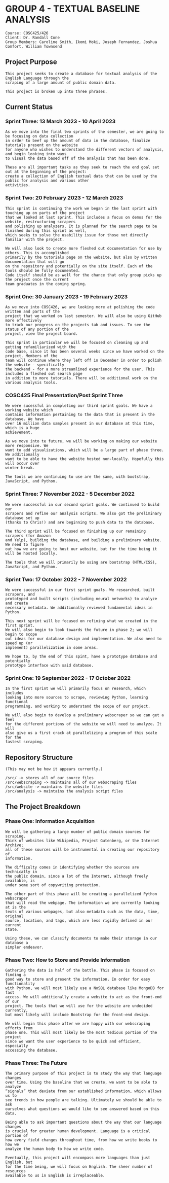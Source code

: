 # GROUP 4 - TEXTUAL BASELINE ANALYSIS 

    Course: COSC425/426
    Client: Dr. Randall Cone
    Group Members: Caroline Smith, Ikomi Moki, Joseph Fernandez, Joshua Comfort, William Townsend

## Project Purpose 

    This project seeks to create a database for textual analysis of the English Language through the 
    scraping of a large amount of public domain data. 

    This project is broken up into three phrases.

## Current Status 

### **Sprint Three**: 13 March 2023 - 10 April 2023

    As we move into the final two sprints of the semester, we are going to be focusing on data collection 
    in order to beef up the amount of data in the database, finalize tutorials present on the website
    for anyone who wishes to understand the different vectors of analysis, and begin looking into ways
    to visual the data based off of the analysis that has been done. 
    
    These are all important tasks as they seek to reach the end goal set out at the beginning of the project: 
    create a collection of English textual data that can be used by the public for analysis and various other
    activities. 

### **Sprint Two**: 20 February 2023 - 12 March 2023

    This sprint is continuing the work we began in the last sprint with touching up on parts of the project
    that we looked at last sprint. This includes a focus on demos for the website, restructuring scrapers
    and polishing up analyzers. It is planned for the search page to be finished during this sprint as well,
    which seeks to solve the usability issue for those not directly familiar with the project.
        
    We will also look to create more fleshed out documentation for use by others. This is accomplished
    primarily by the tutorials page on the website, but also by written documentation that will go
    on the repository and potentially on the site itself. Each of the tools should be fully documented.
    Code itself should be as well for the chance that only group picks up the project once the current
    team graduates in the coming spring. 

### **Sprint One**: 30 January 2023 - 19 February 2023

    As we move into COSC426, we are looking more at polishing the code written and parts of the
    project that we worked on last semester. We will also be using GitHub more effectively
    to track our progress on the projects tab and issues. To see the status of any portion of the
    project, view the project board. 
    
    This sprint in particular we will be focused on cleaning up and getting refamiliarized with the 
    code base, since it has been several weeks since we have worked on the project. Members of the
    team will continue where they left off in December in order to polish the website - specifically
    the backend - for a more streamlined experience for the user. This includes a fleshed out search page 
    in addition to more tutorials. There will be additional work on the various analysis tools. 

### **COSC425 Final Presentation/Post Sprint Three**

    We were sucessful in completing our third sprint goals. We have a working website which 
    contains information pertaining to the data that is present in the database. We have 
    over 16 million data samples present in our database at this time, which is a huge
    achievement. 
    
    As we move into te future, we will be working on making our website more responsive. We 
    want to add visualizations, which will be a large part of phase three. We additionally 
    want to be able to have the website hosted non-locally. Hopefully this will occur over
    winter break.
    
    The tools we are continuing to use are the same, with bootstrap, JavaScript, and Python.

### **Sprint Three**: 7 November 2022 - 5 December 2022

    We were successful in our second sprint goals. We continued to build our 
    scrapers and refine our analysis scripts. We also got the preliminary database set up
    (thanks to Chris!) and are beginning to push data to the database. 
    
    The third sprint will be focused on finishing up our remaining scrapers (for Amazon
    and Yelp), building the database, and building a preliminary website. We need to figure
    out how we are going to host our website, but for the time being it will be hosted locally.
    
    The tools that we will primarily be using are bootstrap (HTML/CSS), JavaScript, and Python. 

### **Sprint Two**: 17 October 2022 - 7 November 2022
    
    We were successful in our first sprint goals. We researched, built scrapers, and
    prototyped and built scripts (including neural networks) to analyze and create
    necessary metadata. We additionally reviewed fundamental ideas in Python.
    
    This next sprint will be focused on refining what we created in the first sprint.
    We will also begin to look towards the future in phase 2; we will begin to scope
    out ideas for our database design and implementation. We also need to speed up (or
    implement) parallelization in some areas. 
    
    We hope to, by the end of this spint, have a prototype database and potentially
    prototype interface with said database. 

### **Sprint One**: 19 September 2022 - 17 October 2022

    In the first sprint we will primarily focus on research, which includes
    looking into more sources to scrape, reviewing Python, learning functional
    programming, and working to understand the scope of our project. 

    We will also begin to develop a preliminary webscraper so we can get a feel
    for the different portions of the website we will need to analyze. It will
    also give us a first crack at parallelizing a program of this scale for the
    fastest scraping. 

## Repository Structure 

    (This may not be how it appears currently.)

    /src/ -> stores all of our source files 
    /src/webscraping -> maintains all of our webscraping files 
    /src/website -> maintains the website files
    /src/analysis -> maintains the analysis script files

## The Project Breakdown 

### **Phase One:** Information Acquisition

    We will be gathering a large number of public domain sources for scraping.
    Think of websites like Wikipedia, Project Gutenberg, or the Internet Archive;
    all of these sources will be instrumental in creating our repository of
    information.

    The difficulty comes in identifying whether the sources are technically in
    the public domain, since a lot of the Internet, although freely available, is
    under some sort of copywriting protection. 

    The other part of this phase will be creating a parallelized Python webscraper
    that will read the webpage. The information we are currently looking at is the
    texts of various webpages, but also metadata such as the data, time, original
    source, location, and tags, which are less rigidly defined in our current
    state.

    Using these, we can classify documents to make their storage in our database a
    simpler endeavor. 

### **Phase Two:** How to Store and Provide Information

    Gathering the data is half of the battle. This phase is focused on finding a
    good way to store and present the information. In order for easy functionality 
    with Python, we will most likely use a NoSQL database like MongoDB for fast
    access. We will additionally create a website to act as the front-end of our
    project. The tools that we will use for the website are undecided currently,
    but most likely will include Bootstrap for the front-end design. 

    We will begin this phase after we are happy with our webscraping efforts from
    phase one. This will most likely be the most tedious portion of the project
    since we want the user experience to be quick and efficient, especially
    accessing the database. 

### **Phase Three:** The Future

    The primary purpose of this project is to study the way that language changes
    over time. Using the baseline that we create, we want to be able to analyze
    “signals” that deviate from our established information, which allows us to
    see trends in how people are talking. Ultimately we should be able to ask
    ourselves what questions we would like to see answered based on this data. 

    Being able to ask important questions about the way that our language changes
    is crucial for greater human development. Language is a critical portion of
    how every field changes throughout time, from how we write books to how we
    analyze the human body to how we write code. 

    Eventually, this project will encompass more languages than just English, but
    for the time being, we will focus on English. The sheer number of resources
    available to us in English is irreplaceable. 
